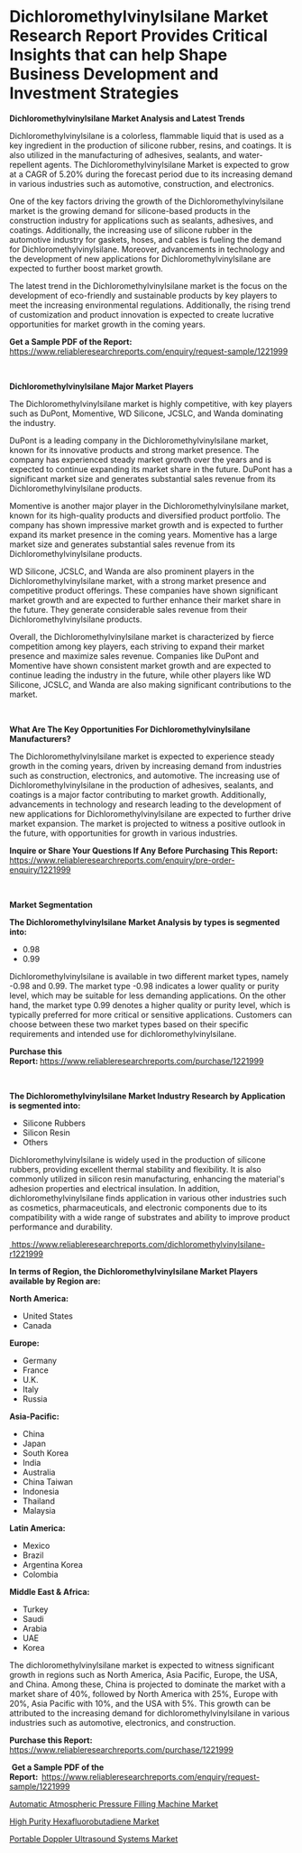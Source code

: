 <p><h1>Dichloromethylvinylsilane Market Research Report Provides Critical Insights that can help Shape Business Development and Investment Strategies</h1></p><p><strong>Dichloromethylvinylsilane Market Analysis and Latest Trends</strong></p>
<p><p>Dichloromethylvinylsilane is a colorless, flammable liquid that is used as a key ingredient in the production of silicone rubber, resins, and coatings. It is also utilized in the manufacturing of adhesives, sealants, and water-repellent agents. The Dichloromethylvinylsilane Market is expected to grow at a CAGR of 5.20% during the forecast period due to its increasing demand in various industries such as automotive, construction, and electronics.</p><p>One of the key factors driving the growth of the Dichloromethylvinylsilane market is the growing demand for silicone-based products in the construction industry for applications such as sealants, adhesives, and coatings. Additionally, the increasing use of silicone rubber in the automotive industry for gaskets, hoses, and cables is fueling the demand for Dichloromethylvinylsilane. Moreover, advancements in technology and the development of new applications for Dichloromethylvinylsilane are expected to further boost market growth.</p><p>The latest trend in the Dichloromethylvinylsilane market is the focus on the development of eco-friendly and sustainable products by key players to meet the increasing environmental regulations. Additionally, the rising trend of customization and product innovation is expected to create lucrative opportunities for market growth in the coming years.</p></p>
<p><strong>Get a Sample PDF of the Report:&nbsp;</strong> <a href="https://www.reliableresearchreports.com/enquiry/request-sample/1221999">https://www.reliableresearchreports.com/enquiry/request-sample/1221999</a></p>
<p>&nbsp;</p>
<p><strong>Dichloromethylvinylsilane Major Market Players</strong></p>
<p><p>The Dichloromethylvinylsilane market is highly competitive, with key players such as DuPont, Momentive, WD Silicone, JCSLC, and Wanda dominating the industry. </p><p>DuPont is a leading company in the Dichloromethylvinylsilane market, known for its innovative products and strong market presence. The company has experienced steady market growth over the years and is expected to continue expanding its market share in the future. DuPont has a significant market size and generates substantial sales revenue from its Dichloromethylvinylsilane products.</p><p>Momentive is another major player in the Dichloromethylvinylsilane market, known for its high-quality products and diversified product portfolio. The company has shown impressive market growth and is expected to further expand its market presence in the coming years. Momentive has a large market size and generates substantial sales revenue from its Dichloromethylvinylsilane products.</p><p>WD Silicone, JCSLC, and Wanda are also prominent players in the Dichloromethylvinylsilane market, with a strong market presence and competitive product offerings. These companies have shown significant market growth and are expected to further enhance their market share in the future. They generate considerable sales revenue from their Dichloromethylvinylsilane products.</p><p>Overall, the Dichloromethylvinylsilane market is characterized by fierce competition among key players, each striving to expand their market presence and maximize sales revenue. Companies like DuPont and Momentive have shown consistent market growth and are expected to continue leading the industry in the future, while other players like WD Silicone, JCSLC, and Wanda are also making significant contributions to the market.</p></p>
<p>&nbsp;</p>
<p><strong>What Are The Key Opportunities For Dichloromethylvinylsilane Manufacturers?</strong></p>
<p><p>The Dichloromethylvinylsilane market is expected to experience steady growth in the coming years, driven by increasing demand from industries such as construction, electronics, and automotive. The increasing use of Dichloromethylvinylsilane in the production of adhesives, sealants, and coatings is a major factor contributing to market growth. Additionally, advancements in technology and research leading to the development of new applications for Dichloromethylvinylsilane are expected to further drive market expansion. The market is projected to witness a positive outlook in the future, with opportunities for growth in various industries.</p></p>
<p><strong>Inquire or Share Your Questions If Any Before Purchasing This Report:</strong> <a href="https://www.reliableresearchreports.com/enquiry/pre-order-enquiry/1221999">https://www.reliableresearchreports.com/enquiry/pre-order-enquiry/1221999</a></p>
<p>&nbsp;</p>
<p><strong>Market Segmentation</strong></p>
<p><strong>The Dichloromethylvinylsilane Market Analysis by types is segmented into:</strong></p>
<p><ul><li>0.98</li><li>0.99</li></ul></p>
<p><p>Dichloromethylvinylsilane is available in two different market types, namely -0.98 and 0.99. The market type -0.98 indicates a lower quality or purity level, which may be suitable for less demanding applications. On the other hand, the market type 0.99 denotes a higher quality or purity level, which is typically preferred for more critical or sensitive applications. Customers can choose between these two market types based on their specific requirements and intended use for dichloromethylvinylsilane.</p></p>
<p><strong>Purchase this Report:&nbsp;</strong><a href="https://www.reliableresearchreports.com/purchase/1221999">https://www.reliableresearchreports.com/purchase/1221999</a></p>
<p>&nbsp;</p>
<p><strong>The Dichloromethylvinylsilane Market Industry Research by Application is segmented into:</strong></p>
<p><ul><li>Silicone Rubbers</li><li>Silicon Resin</li><li>Others</li></ul></p>
<p><p>Dichloromethylvinylsilane is widely used in the production of silicone rubbers, providing excellent thermal stability and flexibility. It is also commonly utilized in silicon resin manufacturing, enhancing the material's adhesion properties and electrical insulation. In addition, dichloromethylvinylsilane finds application in various other industries such as cosmetics, pharmaceuticals, and electronic components due to its compatibility with a wide range of substrates and ability to improve product performance and durability.</p></p>
<p><a href="https://www.reliableresearchreports.com/dichloromethylvinylsilane-r1221999">&nbsp;https://www.reliableresearchreports.com/dichloromethylvinylsilane-r1221999</a></p>
<p><strong>In terms of Region, the Dichloromethylvinylsilane Market Players available by Region are:</strong></p>
<p>
    <p> <strong> North America: </strong>
        <ul>
            <li>United States</li>
            <li>Canada</li>
        </ul>
        </p> 
    <p> <strong> Europe: </strong>
        <ul>
            <li>Germany</li>
            <li>France</li>
            <li>U.K.</li>
            <li>Italy</li>
            <li>Russia</li>
        </ul>
        </p> 
    <p> <strong> Asia-Pacific: </strong>
        <ul>
            <li>China</li>
            <li>Japan</li>
            <li>South Korea</li>
            <li>India</li>
            <li>Australia</li>
            <li>China Taiwan</li>
            <li>Indonesia</li>
            <li>Thailand</li>
            <li>Malaysia</li>
        </ul>
        </p> 
    <p> <strong> Latin America: </strong>
        <ul>
            <li>Mexico</li>
            <li>Brazil</li>
            <li>Argentina Korea</li>
            <li>Colombia</li>
        </ul>
        </p> 
    <p> <strong> Middle East & Africa: </strong>
        <ul>
            <li>Turkey</li>
            <li>Saudi</li>
            <li>Arabia</li>
            <li>UAE</li>
            <li>Korea</li>
        </ul>
    </p>
    </p>
<p><p>The dichloromethylvinylsilane market is expected to witness significant growth in regions such as North America, Asia Pacific, Europe, the USA, and China. Among these, China is projected to dominate the market with a market share of 40%, followed by North America with 25%, Europe with 20%, Asia Pacific with 10%, and the USA with 5%. This growth can be attributed to the increasing demand for dichloromethylvinylsilane in various industries such as automotive, electronics, and construction.</p></p>
<p><strong>Purchase this Report: </strong><a href="https://www.reliableresearchreports.com/purchase/1221999">https://www.reliableresearchreports.com/purchase/1221999</a></p>
<p>&nbsp;<strong>Get a Sample PDF of the Report:&nbsp;&nbsp;</strong><a href="https://www.reliableresearchreports.com/enquiry/request-sample/1221999">https://www.reliableresearchreports.com/enquiry/request-sample/1221999</a></p>
<p><strong></strong></p>
<p><p><a href="https://github.com/HettieStehr/Market-Research-Report-List-1/blob/main/automatic-atmospheric-pressure-filling-machine-market.md">Automatic Atmospheric Pressure Filling Machine Market</a></p><p><a href="https://github.com/lavernaCole75/Market-Research-Report-List-1/blob/main/high-purity-hexafluorobutadiene-market.md">High Purity Hexafluorobutadiene Market</a></p><p><a href="https://github.com/alanPerkins1921/Market-Research-Report-List-1/blob/main/portable-doppler-ultrasound-systems-market.md">Portable Doppler Ultrasound Systems Market</a></p></p>
